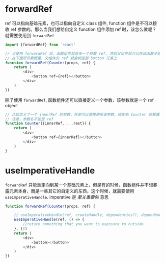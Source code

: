 # forwardRef
ref 可以指向基础元素，也可以指向自定义 class 组件, function 组件是不可以接收 ref 参数的。那么当我们想给自定义 function 组件添加 ref 时，该怎么做呢？就需要使用到 `forwardRef`
```js
import {forwardRef} from 'react'

// 当使用 forwardRef 后，函数组件就会多一个参数 ref, 然后父组件就可以在该函数子组件上使用 ref，且绑定的 ref 就会传递到子组件里重新定向的元素上
// 在下面所示案例里，父组件的 ref 就会绑定到 button 元素上
function forwardRef(Counter(props, ref) {
    return (
        <div>
            <button ref={ref}></button>
        </div>
    )
})
```
除了使用 `forwardRef`, 函数组件还可以直接定义一个参数，该参数就是一个 ref object
```js
// 比如定义了一个 innerRef 的参数，外部可以直接使用该参数，绑定到 Counter 想暴露的元素上
// 注意，参数名不能是 ref
function Counter({innerRef, ...rest}) {
    return (
        <div>
            <button ref={innerRef}></button>
        </div>
    )
}
```
# useImperativeHandle
`forwardRef` 只能重定向到某一个基础元素上，但是有的时候，函数组件并不想暴露元素本身，而是一些其它的自定义的东西，这个时候，就需要使用 `useImperativeHandle`. imperative 是 *至关重要的* 意思
```js
function forwardRef(Counter(props, ref) {

    // useImperativeHandle(ref, createHandle, dependencies?), dependencies 是在 createHandle 里使用的依赖
    useImperativeHandle(ref, () => {
        //return something that you want to exposure to outside
    }, [])
    return (
        <div>
            <button></button>
        </div>
    )
})
```